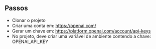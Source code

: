 ## Passos

- Clonar o projeto
- Criar uma conta em: https://openai.com/
- Gerar um chave em: https://platform.openai.com/account/api-keys
- No projeto, deve criar uma variável de ambiente contendo a chave: OPENAI_API_KEY
